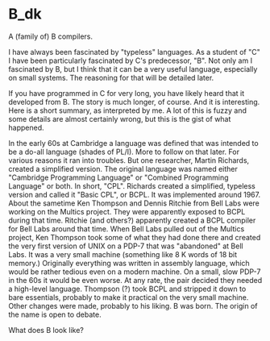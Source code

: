 # B_dk
A (family of) B compilers.

I have always been fascinated by "typeless" languages.  As a student of "C" I have been particularly fascinated by C's predecessor, "B".  Not only am I fascinated by B, but I think that it can be a very useful language, especially on small systems.  The reasoning for that will be detailed later.

If you have programmed in C for very long, you have likely heard that it developed from B.  The story is much longer, of course.  And it is interesting.  Here is a short summary, as interpreted by me.  A lot of this is fuzzy and some details are almost certainly wrong, but this is the gist of what happened.

In the early 60s at Cambridge a language was defined that was intended to be a do-all language (shades of PL/I).  More to follow on that later.  For various reasons it ran into troubles.  But one researcher, Martin Richards, created a simplified version.  The original language was named either "Cambridge Programming Language" or "Combined Programming Language" or both.  In short, "CPL".  Richards created a simplified, typeless version and called it "Basic CPL", or BCPL.  It was implemented around 1967.  About the sametime Ken Thompson and Dennis Ritchie from Bell Labs were working on the Multics project.  They were apparently exposed to BCPL during that time.  Ritchie (and others?) apparently created a BCPL compiler for Bell Labs around that time.  When Bell Labs pulled out of the Multics project, Ken Thompson took some of what they had done there and created the very first version of UNIX on a PDP-7 that was "abandoned" at Bell Labs.  It was a very small machine (something like 8 K words of 18 bit memory.)  Originally everything was written in assembly language, which would be rather tedious even on a modern machine.  On a small, slow PDP-7 in the 60s it would be even worse.  At any rate, the pair decided they needed a high-level language.  Thompson (?) took BCPL and stripped it down to bare essentials, probably to make it practical on the very small machine.  Other changes were made, probably to his liking.  B was born.  The origin of the name is open to debate.

What does B look like?

